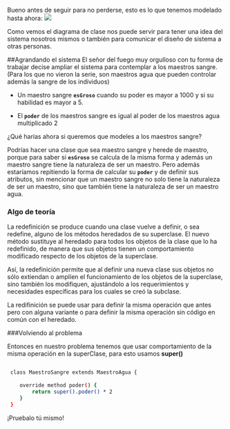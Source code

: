 Bueno antes de seguir para no perderse, esto es lo que tenemos modelado hasta ahora:
<img src="http://k30.kn3.net/2214266F0.png">

Como vemos el diagrama de clase nos puede servir para tener una idea del sistema nosotros mismos o también para comunicar el diseño de sistema a otras personas.

##Agrandando el sistema
El señor del fuego muy orgulloso con tu forma de trabajar decise ampliar el sistema para contemplar a los maestros sangre.(Para los que no vieron la serie, son maestros agua que pueden controlar además la sangre de los individuos)

* Un maestro sangre **`esGroso`** cuando su poder es mayor a 1000 y si su habilidad es mayor a 5. 

* El **`poder`** de los maestros sangre es igual al poder de los maestros agua multiplicado 2

¿Qué harías ahora si queremos que modeles a los maestros sangre?

Podrías hacer una clase que sea maestro sangre y herede de maestro, porque para saber si **`esGroso`** se calcula de la misma forma y además un maestro sangre tiene la naturaleza de ser un maestro. Pero además estaríamos repitiendo la forma de calcular su  **`poder`** y de definir sus atributos, sin mencionar que  un maestro sangre no solo tiene la naturaleza de ser un maestro, sino que también tiene la naturaleza de ser un maestro agua.

### Algo de teoría
La redefinición se produce cuando una clase vuelve a definir, o sea redefine, alguno de los métodos heredados de su superclase. El nuevo método sustituye al heredado para todos los objetos de la clase que lo ha redefinido, de manera que sus objetos tienen un comportamiento modificado respecto de los objetos de la superclase.

Así, la redefinición permite que al definir una nueva clase sus objetos no sólo extiendan o amplíen el funcionamiento de los objetos de la superclase, sino también los modifiquen, ajustándolo a los requerimientos y necesidades específicas para los cuales se creó la subclase.

La redifinición se puede usar para definir la misma operación que antes pero con alguna variante  o para definir la misma operación sin código en común con el heredado.

###Volviendo al problema

Entonces en nuestro problema tenemos que usar comportamiento de la misma operación en la superClase, para esto usamos **super()**


```sh

 class MaestroSangre extends MaestroAgua {
	
	override method poder() {
		return super().poder() * 2 
	}
 }
```

¡Pruebalo tú mismo!